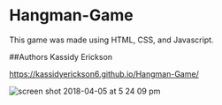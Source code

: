 # Hangman-Game
This game was made using HTML, CSS, and Javascript.

##Authors
Kassidy Erickson

https://kassidyerickson6.github.io/Hangman-Game/

![screen shot 2018-04-05 at 5 24 09 pm](https://user-images.githubusercontent.com/30784677/38398088-36a1f78a-38f6-11e8-8e2a-24054aa832a6.png)
